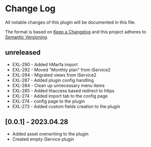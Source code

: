 # Change Log

All notable changes of this plugin will be documented in this file.

The format is based on [Keep a Changelog](http://keepachangelog.com/)
and this project adheres to [Semantic Versioning](http://semver.org/).

## unreleased

- EXL-290 - Added hMarfa import
- EXL-292 - Moved "Monthly plan" from iService2
- EXL-294 - Migrated views from iService2
- EXL-287 - Added plugin config handling
- EXL-284 - Clean up unnecessary menu items
- EXL-285 - Added htaccess based redirect to https 
- EXL-274 - Added import tab to the config page
- EXL-274 - config page to the plugin
- EXL-273 - Added custom fields creation to the plugin

## [0.0.1] - 2023.04.28

- Added asset overwriting to the plugin
- Created empty iService plugin
